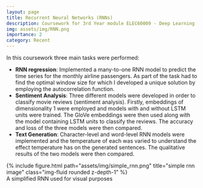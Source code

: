 ```yaml
---
layout: page
title: Recurrent Neural Networks (RNNs)
description: Coursework for 3rd Year module ELEC60009 - Deep Learning
img: assets/img/RNN.png
importance: 2
category: Recent
---
```

In this coursework three main tasks were performed:
  - **RNN regression**: Implemented a many-to-one RNN model to predict the time series for the monthly airline
    passengers. As part of the task had to find the optimal window size for which I developed a unique solution
    by employing the autocorrelation function.
  - **Sentiment Analysis**: Three different models were developed in order to classify movie reviews (sentiment
    analysis). Firstly, embeddings of dimensionality 1 were employed and models with and without LSTM units were
    trained. The GloVe embeddings were then used along with the model containing LSTM units to classify the
    reviews. The accuracy and loss of the three models were then compared.
  - **Text Generation**: Character-level and word-level RNN models were implemented and the temperature of each
    was varied to understand the effect temperature has on the generated sentences. The qualitative results of
    the two models were then compared.

<div class="row">
    <div class="col-sm mt-3 mt-md-0">
        {% include figure.html path="assets/img/simple_rnn.png" title="simple rnn image" class="img-fluid rounded z-depth-1" %}
    </div>
</div>
<div class="caption">
A simplified RNN used for visual purposes
</div>
